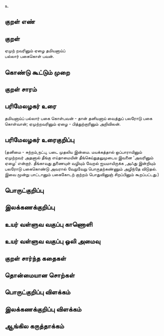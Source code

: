 உ

## குறள் எண் 


## குறள் 
ஏமுற் றவரினும் ஏழை தமியனாய்ப்  
பல்லார் பகைகொள் பவன்.

## கொண்டு கூட்டும் முறை


## குறள் சாரம் 


## பரிமேலழகர் உரை
தமியனாய்ப் பல்லார் பகை கொள்பவன் - தான் தனியனாய் வைத்துப் பலரோடு பகை கொள்வான்; ஏமுற்றவரினும் ஏழை - பித்துற்றாரினும் அறிவிலன். 

## பரிமேலழகர் உரைகுறிப்பு   
(தனிமை - சுற்றம்,நட்பு, படை முதலிய இன்மை. மயக்கத்தால் ஒப்பாராயினும் ஏமுற்றவர் அதனால் தீங்கு எய்தாமையின் தீங்கெய்துதலுமுடைய இவனை 'அவரினும் ஏழை' என்றார். தீங்காவது துணையுள் வழியும் வேறல் ஐயமாயிருக்க ,அஃது இன்றியும் பலரோடு பகைகொண்டு அவரால் வேறுவேறு பொருதற்கண்ணும் அழிந்தே விடுதல். இவை மூன்று பாட்டானும் பகைகோடற் குற்றம் பொதுவினுஞ் சிறப்பினும் கூறப்பட்டது.)

## பொருட்குறிப்பு 


## இலக்கணக்குறிப்பு  


## உயர் வள்ளுவ வகுப்பு காணொளி


## உயர் வள்ளுவ வகுப்பு ஒலி அமைவு 

 
## குறள் சார்ந்த கதைகள் 


## தொன்மையான சொற்கள்


## பொருட்குறிப்பு விளக்கம்


## இலக்கணக்குறிப்பு விளக்கம்


## ஆங்கில கருத்தாக்கம் 


